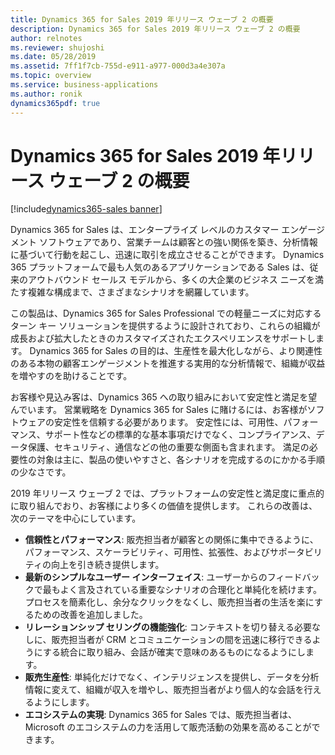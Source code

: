```yaml
---
title: Dynamics 365 for Sales 2019 年リリース ウェーブ 2 の概要
description: Dynamics 365 for Sales 2019 年リリース ウェーブ 2 の概要
author: relnotes
ms.reviewer: shujoshi
ms.date: 05/28/2019
ms.assetid: 7ff1f7cb-755d-e911-a977-000d3a4e307a
ms.topic: overview
ms.service: business-applications
ms.author: ronik
dynamics365pdf: true
---
```




# <a name="overview-of-dynamics-365-for-sales-2019-release-wave-2"></a>Dynamics 365 for Sales 2019 年リリース ウェーブ 2 の概要
[!include[dynamics365-sales banner](../includes/dynamics365-sales.md)]

Dynamics 365 for Sales は、エンタープライズ レベルのカスタマー エンゲージメント ソフトウェアであり、営業チームは顧客との強い関係を築き、分析情報に基づいて行動を起こし、迅速に取引を成立させることができます。 Dynamics 365 プラットフォームで最も人気のあるアプリケーションである Sales は、従来のアウトバウンド セールス モデルから、多くの大企業のビジネス ニーズを満たす複雑な構成まで、さまざまなシナリオを網羅しています。  

この製品は、Dynamics 365 for Sales Professional での軽量ニーズに対応するターン キー ソリューションを提供するように設計されており、これらの組織が成長および拡大したときのカスタマイズされたエクスペリエンスをサポートします。 Dynamics 365 for Sales の目的は、生産性を最大化しながら、より関連性のある本物の顧客エンゲージメントを推進する実用的な分析情報で、組織が収益を増やすのを助けることです。 

お客様や見込み客は、Dynamics 365 への取り組みにおいて安定性と満足を望んでいます。 営業戦略を Dynamics 365 for Sales に賭けるには、お客様がソフトウェアの安定性を信頼する必要があります。 安定性には、可用性、パフォーマンス、サポート性などの標準的な基本事項だけでなく、コンプライアンス、データ保護、セキュリティ、通信などの他の重要な側面も含まれます。 満足の必要性の対象は主に、製品の使いやすさと、各シナリオを完成するのにかかる手順の少なさです。  

2019 年リリース ウェーブ 2 では、プラットフォームの安定性と満足度に重点的に取り組んでおり、お客様により多くの価値を提供します。 これらの改善は、次のテーマを中心にしています。 

- **信頼性とパフォーマンス**: 販売担当者が顧客との関係に集中できるように、パフォーマンス、スケーラビリティ、可用性、拡張性、およびサポータビリティの向上を引き続き提供します。  
- **最新のシンプルなユーザー インターフェイス**: ユーザーからのフィードバックで最もよく言及されている重要なシナリオの合理化と単純化を続けます。 プロセスを簡素化し、余分なクリックをなくし、販売担当者の生活を楽にするための改善を追加しました。  
- **リレーションシップ セリングの機能強化**: コンテキストを切り替える必要なしに、販売担当者が CRM とコミュニケーションの間を迅速に移行できるようにする統合に取り組み、会話が確実で意味のあるものになるようにします。  
- **販売生産性**: 単純化だけでなく、インテリジェンスを提供し、データを分析情報に変えて、組織が収入を増やし、販売担当者がより個人的な会話を行えるようにします。  
- **エコシステムの実現**: Dynamics 365 for Sales では、販売担当者は、Microsoft のエコシステムの力を活用して販売活動の効果を高めることができます。  
